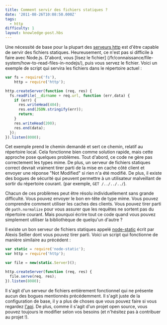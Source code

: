 ```yaml
---
title: Comment servir des fichiers statiques ?
date: '2011-08-26T10:08:50.000Z'
tags:
  - http
difficulty: 1
layout: knowledge-post.hbs
---
```


Une nécessité de base pour la plupart des [serveurs http](/fr/knowledge/HTTP/servers/how-to-create-a-HTTPS-server/) est d'être capable de servir des fichiers statiques. Heureusement, ce n'est pas si difficile à faire avec Node.js. D'abord, vous [lisez le fichier] (/fr/connaissance/file-system/how-to-read-files-in-nodejs/), puis vous servez le fichier. Voici un exemple de script qui servira les fichiers dans le répertoire actuel :

```javascript
var fs = require('fs'),
    http = require('http');

http.createServer(function (req, res) {
  fs.readFile(__dirname + req.url, function (err,data) {
    if (err) {
      res.writeHead(404);
      res.end(JSON.stringify(err));
      return;
    }
    res.writeHead(200);
    res.end(data);
  });
}).listen(8080);
```

Cet exemple prend le chemin demandé et sert ce chemin, relatif au répertoire local. Cela fonctionne bien comme solution rapide, mais cette approche pose quelques problèmes. Tout d'abord, ce code ne gère pas correctement les types mime. De plus, un serveur de fichiers statiques correct devrait vraiment tirer parti de la mise en cache côté client et envoyer une réponse "Not Modified" si rien n'a été modifié. De plus, il existe des bogues de sécurité qui peuvent permettre à un utilisateur malveillant de sortir du répertoire courant. (par exemple, `GET /../../../`).

Chacun de ces problèmes peut être résolu individuellement sans grande difficulté. Vous pouvez envoyer le bon en-tête de type mime. Vous pouvez comprendre comment utiliser les caches des clients. Vous pouvez tirer parti de `path.normalize` pour vous assurer que les requêtes ne sortent pas du répertoire courant. Mais pourquoi écrire tout ce code quand vous pouvez simplement utiliser la bibliothèque de quelqu'un d'autre ?

Il existe un bon serveur de fichiers statiques appelé [node-static](https://github.com/cloudhead/node-static) écrit par Alexis Sellier dont vous pouvez tirer parti. Voici un script qui fonctionne de manière similaire au précédent :


```javascript
var static = require('node-static');
var http = require('http');

var file = new(static.Server)();

http.createServer(function (req, res) {
  file.serve(req, res);
}).listen(8080);
```

Il s'agit d'un serveur de fichiers entièrement fonctionnel qui ne présente aucun des bogues mentionnés précédemment. Il s'agit juste de la configuration de base, il y a plus de choses que vous pouvez faire si vous regardez [l'api](https://github.com/cloudhead/node-static). De plus, comme il s'agit d'un projet open source, vous pouvez toujours le modifier selon vos besoins (et n'hésitez pas à contribuer au projet !).
